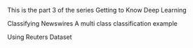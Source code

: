 This is the part 3 of the series Getting to Know Deep Learning

Classifying Newswires A multi class classification example

Using Reuters Dataset
